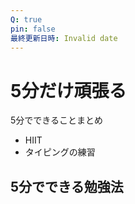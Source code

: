```yaml
---
Q: true
pin: false
最終更新日時: Invalid date
---
```

# 5分だけ頑張る

5分でできることまとめ

- HIIT  
- タイピングの練習  

## 5分でできる勉強法